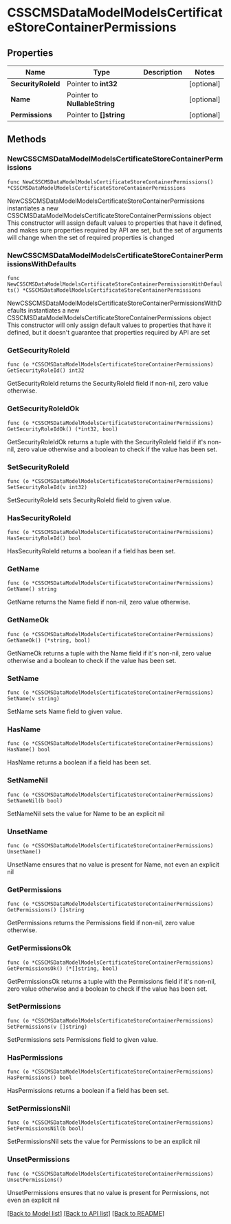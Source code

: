 # CSSCMSDataModelModelsCertificateStoreContainerPermissions

## Properties

Name | Type | Description | Notes
------------ | ------------- | ------------- | -------------
**SecurityRoleId** | Pointer to **int32** |  | [optional] 
**Name** | Pointer to **NullableString** |  | [optional] 
**Permissions** | Pointer to **[]string** |  | [optional] 

## Methods

### NewCSSCMSDataModelModelsCertificateStoreContainerPermissions

`func NewCSSCMSDataModelModelsCertificateStoreContainerPermissions() *CSSCMSDataModelModelsCertificateStoreContainerPermissions`

NewCSSCMSDataModelModelsCertificateStoreContainerPermissions instantiates a new CSSCMSDataModelModelsCertificateStoreContainerPermissions object
This constructor will assign default values to properties that have it defined,
and makes sure properties required by API are set, but the set of arguments
will change when the set of required properties is changed

### NewCSSCMSDataModelModelsCertificateStoreContainerPermissionsWithDefaults

`func NewCSSCMSDataModelModelsCertificateStoreContainerPermissionsWithDefaults() *CSSCMSDataModelModelsCertificateStoreContainerPermissions`

NewCSSCMSDataModelModelsCertificateStoreContainerPermissionsWithDefaults instantiates a new CSSCMSDataModelModelsCertificateStoreContainerPermissions object
This constructor will only assign default values to properties that have it defined,
but it doesn't guarantee that properties required by API are set

### GetSecurityRoleId

`func (o *CSSCMSDataModelModelsCertificateStoreContainerPermissions) GetSecurityRoleId() int32`

GetSecurityRoleId returns the SecurityRoleId field if non-nil, zero value otherwise.

### GetSecurityRoleIdOk

`func (o *CSSCMSDataModelModelsCertificateStoreContainerPermissions) GetSecurityRoleIdOk() (*int32, bool)`

GetSecurityRoleIdOk returns a tuple with the SecurityRoleId field if it's non-nil, zero value otherwise
and a boolean to check if the value has been set.

### SetSecurityRoleId

`func (o *CSSCMSDataModelModelsCertificateStoreContainerPermissions) SetSecurityRoleId(v int32)`

SetSecurityRoleId sets SecurityRoleId field to given value.

### HasSecurityRoleId

`func (o *CSSCMSDataModelModelsCertificateStoreContainerPermissions) HasSecurityRoleId() bool`

HasSecurityRoleId returns a boolean if a field has been set.

### GetName

`func (o *CSSCMSDataModelModelsCertificateStoreContainerPermissions) GetName() string`

GetName returns the Name field if non-nil, zero value otherwise.

### GetNameOk

`func (o *CSSCMSDataModelModelsCertificateStoreContainerPermissions) GetNameOk() (*string, bool)`

GetNameOk returns a tuple with the Name field if it's non-nil, zero value otherwise
and a boolean to check if the value has been set.

### SetName

`func (o *CSSCMSDataModelModelsCertificateStoreContainerPermissions) SetName(v string)`

SetName sets Name field to given value.

### HasName

`func (o *CSSCMSDataModelModelsCertificateStoreContainerPermissions) HasName() bool`

HasName returns a boolean if a field has been set.

### SetNameNil

`func (o *CSSCMSDataModelModelsCertificateStoreContainerPermissions) SetNameNil(b bool)`

 SetNameNil sets the value for Name to be an explicit nil

### UnsetName
`func (o *CSSCMSDataModelModelsCertificateStoreContainerPermissions) UnsetName()`

UnsetName ensures that no value is present for Name, not even an explicit nil
### GetPermissions

`func (o *CSSCMSDataModelModelsCertificateStoreContainerPermissions) GetPermissions() []string`

GetPermissions returns the Permissions field if non-nil, zero value otherwise.

### GetPermissionsOk

`func (o *CSSCMSDataModelModelsCertificateStoreContainerPermissions) GetPermissionsOk() (*[]string, bool)`

GetPermissionsOk returns a tuple with the Permissions field if it's non-nil, zero value otherwise
and a boolean to check if the value has been set.

### SetPermissions

`func (o *CSSCMSDataModelModelsCertificateStoreContainerPermissions) SetPermissions(v []string)`

SetPermissions sets Permissions field to given value.

### HasPermissions

`func (o *CSSCMSDataModelModelsCertificateStoreContainerPermissions) HasPermissions() bool`

HasPermissions returns a boolean if a field has been set.

### SetPermissionsNil

`func (o *CSSCMSDataModelModelsCertificateStoreContainerPermissions) SetPermissionsNil(b bool)`

 SetPermissionsNil sets the value for Permissions to be an explicit nil

### UnsetPermissions
`func (o *CSSCMSDataModelModelsCertificateStoreContainerPermissions) UnsetPermissions()`

UnsetPermissions ensures that no value is present for Permissions, not even an explicit nil

[[Back to Model list]](../README.md#documentation-for-models) [[Back to API list]](../README.md#documentation-for-api-endpoints) [[Back to README]](../README.md)


